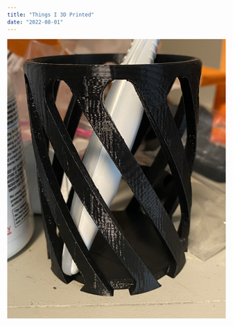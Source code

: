 ```yaml
---
title: "Things I 3D Printed"
date: "2022-08-01"
---
```


![alt text](https://github.com/adamstiefel/nextjs-blog/blob/main/public/images/pen-holder.png)

